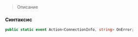 
> Описание

### Синтаксис
```csharp
public static event Action<ConnectionInfo, string> OnError;
```
